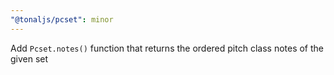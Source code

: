 ```yaml
---
"@tonaljs/pcset": minor
---
```


Add `Pcset.notes()` function that returns the ordered pitch class notes of the given set
